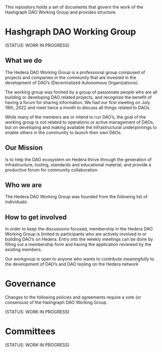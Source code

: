 This repository holds a set of documents that govern the work of the Hashgraph DAO Working Group and provides structure.

# Hashgraph DAO Working Group
(STATUS: WORK IN PROGRESS) 

## What we do

The Hedera DAO Working Group is a professional group composed of projects and companies in the community that are invested in the development of DAO’s (Decentralized Autonomous Organizations).

The working group was formed by a group of passionate people who are all building or developing DAO related projects, and recognize the benefit of having a forum for sharing information. We had our first meeting on July 19th, 2022 and meet twice a month to discuss all things related to DAOs.

While many of the members are or intend to run DAO’s, the goal of the working group is not related to operations or active management of DAOs, but on developing and making available the infrastructural underpinnings to enable others in the community to launch their own DAOs.

## Our Mission

Is to help the DAO ecosystem on Hedera thrive through the generation of infrastructure, tooling, standards and educational material, and provide a productive forum for community collaboration.

## Who we are

The Hedera DAO Working Group was founded from the following list of individuals:

## How to get involved

In order to keep the discussions focused, membership in the Hedera DAO Working Group is limited to participants who are actively involved in or building DAO’s on Hedera. Entry into the weekly meetings can be done by filling out a membership form and having the application reviewed by the existing members.

Our workgroup is open to anyone who wants to contribute meaningfully to the development of DAO’s and DAO tooling on the Hedera network


# Governance

Changes to the following policies and agreements require a vote (or consensus) of the Hashgraph DAO Working Group.

(STATUS: WORK IN PROGRESS)

# Committees

(STATUS: WORK IN PROGRESS)
